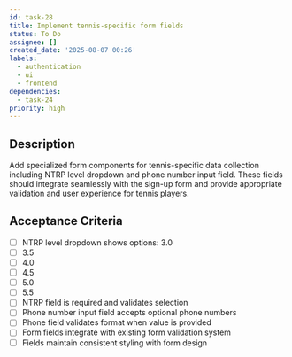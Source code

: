```yaml
---
id: task-28
title: Implement tennis-specific form fields
status: To Do
assignee: []
created_date: '2025-08-07 00:26'
labels:
  - authentication
  - ui
  - frontend
dependencies:
  - task-24
priority: high
---
```


## Description

Add specialized form components for tennis-specific data collection including NTRP level dropdown and phone number input field. These fields should integrate seamlessly with the sign-up form and provide appropriate validation and user experience for tennis players.

## Acceptance Criteria

- [ ] NTRP level dropdown shows options: 3.0
- [ ] 3.5
- [ ] 4.0
- [ ] 4.5
- [ ] 5.0
- [ ] 5.5
- [ ] NTRP field is required and validates selection
- [ ] Phone number input field accepts optional phone numbers
- [ ] Phone field validates format when value is provided
- [ ] Form fields integrate with existing form validation system
- [ ] Fields maintain consistent styling with form design
